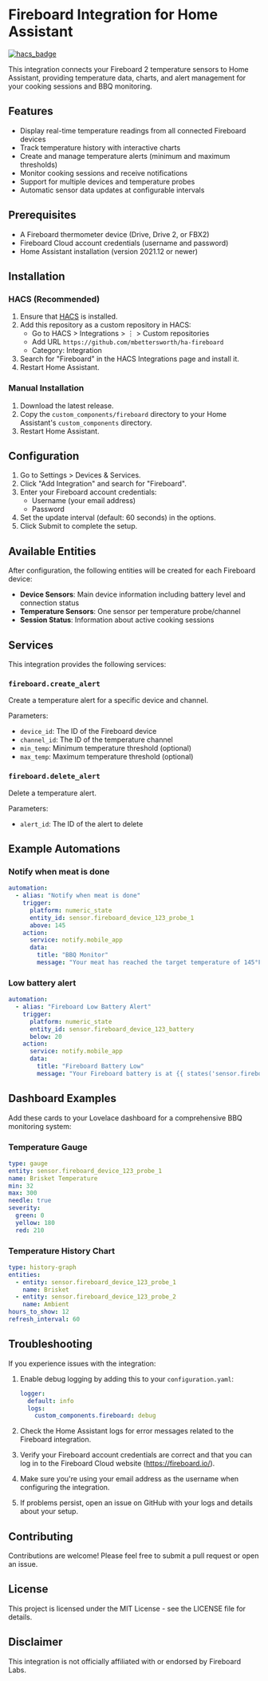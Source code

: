 # Fireboard Integration for Home Assistant

[![hacs_badge](https://img.shields.io/badge/HACS-Custom-orange.svg)](https://github.com/custom-components/hacs)

This integration connects your Fireboard 2 temperature sensors to Home Assistant, providing temperature data, charts, and alert management for your cooking sessions and BBQ monitoring.

## Features

- Display real-time temperature readings from all connected Fireboard devices
- Track temperature history with interactive charts
- Create and manage temperature alerts (minimum and maximum thresholds)
- Monitor cooking sessions and receive notifications
- Support for multiple devices and temperature probes
- Automatic sensor data updates at configurable intervals

## Prerequisites

- A Fireboard thermometer device (Drive, Drive 2, or FBX2)
- Fireboard Cloud account credentials (username and password)
- Home Assistant installation (version 2021.12 or newer)

## Installation

### HACS (Recommended)

1. Ensure that [HACS](https://hacs.xyz/) is installed.
2. Add this repository as a custom repository in HACS:
   - Go to HACS > Integrations > ⋮ > Custom repositories
   - Add URL `https://github.com/mbettersworth/ha-fireboard`
   - Category: Integration
3. Search for "Fireboard" in the HACS Integrations page and install it.
4. Restart Home Assistant.

### Manual Installation

1. Download the latest release.
2. Copy the `custom_components/fireboard` directory to your Home Assistant's `custom_components` directory.
3. Restart Home Assistant.

## Configuration

1. Go to Settings > Devices & Services.
2. Click "Add Integration" and search for "Fireboard".
3. Enter your Fireboard account credentials:
   - Username (your email address)
   - Password
4. Set the update interval (default: 60 seconds) in the options.
5. Click Submit to complete the setup.

## Available Entities

After configuration, the following entities will be created for each Fireboard device:

- **Device Sensors**: Main device information including battery level and connection status
- **Temperature Sensors**: One sensor per temperature probe/channel
- **Session Status**: Information about active cooking sessions

## Services

This integration provides the following services:

### `fireboard.create_alert`

Create a temperature alert for a specific device and channel.

Parameters:
- `device_id`: The ID of the Fireboard device
- `channel_id`: The ID of the temperature channel
- `min_temp`: Minimum temperature threshold (optional)
- `max_temp`: Maximum temperature threshold (optional)

### `fireboard.delete_alert`

Delete a temperature alert.

Parameters:
- `alert_id`: The ID of the alert to delete

## Example Automations

### Notify when meat is done

```yaml
automation:
  - alias: "Notify when meat is done"
    trigger:
      platform: numeric_state
      entity_id: sensor.fireboard_device_123_probe_1
      above: 145
    action:
      service: notify.mobile_app
      data:
        title: "BBQ Monitor"
        message: "Your meat has reached the target temperature of 145°F!"
```

### Low battery alert

```yaml
automation:
  - alias: "Fireboard Low Battery Alert"
    trigger:
      platform: numeric_state
      entity_id: sensor.fireboard_device_123_battery
      below: 20
    action:
      service: notify.mobile_app
      data:
        title: "Fireboard Battery Low"
        message: "Your Fireboard battery is at {{ states('sensor.fireboard_device_123_battery') }}%. Please charge soon."
```

## Dashboard Examples

Add these cards to your Lovelace dashboard for a comprehensive BBQ monitoring system:

### Temperature Gauge

```yaml
type: gauge
entity: sensor.fireboard_device_123_probe_1
name: Brisket Temperature
min: 32
max: 300
needle: true
severity:
  green: 0
  yellow: 180
  red: 210
```

### Temperature History Chart

```yaml
type: history-graph
entities:
  - entity: sensor.fireboard_device_123_probe_1
    name: Brisket
  - entity: sensor.fireboard_device_123_probe_2
    name: Ambient
hours_to_show: 12
refresh_interval: 60
```

## Troubleshooting

If you experience issues with the integration:

1. Enable debug logging by adding this to your `configuration.yaml`:
   ```yaml
   logger:
     default: info
     logs:
       custom_components.fireboard: debug
   ```

2. Check the Home Assistant logs for error messages related to the Fireboard integration.

3. Verify your Fireboard account credentials are correct and that you can log in to the Fireboard Cloud website (https://fireboard.io/).

4. Make sure you're using your email address as the username when configuring the integration.

5. If problems persist, open an issue on GitHub with your logs and details about your setup.

## Contributing

Contributions are welcome! Please feel free to submit a pull request or open an issue.

## License

This project is licensed under the MIT License - see the LICENSE file for details.

## Disclaimer

This integration is not officially affiliated with or endorsed by Fireboard Labs.